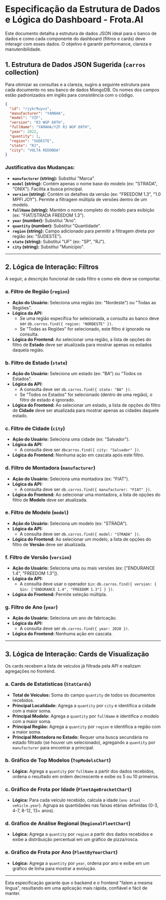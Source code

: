 # Especificação da Estrutura de Dados e Lógica do Dashboard - Frota.AI

Este documento detalha a estrutura de dados JSON ideal para o banco de dados e como cada componente do dashboard (filtros e cards) deve interagir com esses dados. O objetivo é garantir performance, clareza e manutenibilidade.

## 1. Estrutura de Dados JSON Sugerida (`carros` collection)

Para otimizar as consultas e a clareza, sugiro a seguinte estrutura para cada documento no seu banco de dados MongoDB. Os nomes dos campos estão padronizados em inglês para consistência com o código.

```json
{
  "id": "rjykr9uyvz",
  "manufacturer": "YAMAHA",
  "model": "YZF",
  "version": "R3 WGP 60TH",
  "fullName": "YAMAHA/YZF R3 WGP 60TH",
  "year": 2022,
  "quantity": 1,
  "region": "SUDESTE",
  "state": "RJ",
  "city": "VOLTA REDONDA"
}
```

### Justificativa das Mudanças:

- **`manufacturer` (string):** Substitui "Marca".
- **`model` (string):** Contém apenas o nome base do modelo (ex: "STRADA", "ONIX"). Facilita a busca principal.
- **`version` (string):** Contém os detalhes da versão (ex: "FREEDOM 1.3", "1.0 MPFI JOY"). Permite a filtragem múltipla de versões dentro de um modelo.
- **`fullName` (string):** Mantém o nome completo do modelo para exibição (ex: "FIAT/STRADA FREEDOM 1.3").
- **`year` (number):** Substitui "Ano".
- **`quantity` (number):** Substitui "Quantidade".
- **`region` (string):** Campo adicionado para permitir a filtragem direta por região (ex: "SUDESTE").
- **`state` (string):** Substitui "UF" (ex: "SP", "RJ").
- **`city` (string):** Substitui "Município".

---

## 2. Lógica de Interação: Filtros

A seguir, a descrição funcional de cada filtro e como ele deve se comportar.

### a. Filtro de Região (`region`)
- **Ação do Usuário:** Seleciona uma região (ex: "Nordeste") ou "Todas as Regiões".
- **Lógica da API:**
  - Se uma região específica for selecionada, a consulta ao banco deve ser `db.carros.find({ region: "NORDESTE" })`.
  - Se "Todas as Regiões" for selecionado, este filtro é ignorado na consulta.
- **Lógica do Frontend:** Ao selecionar uma região, a lista de opções do filtro de **Estado** deve ser atualizada para mostrar apenas os estados daquela região.

### b. Filtro de Estado (`state`)
- **Ação do Usuário:** Seleciona um estado (ex: "BA") ou "Todos os Estados".
- **Lógica da API:**
  - A consulta deve ser `db.carros.find({ state: "BA" })`.
  - Se "Todos os Estados" for selecionado (dentro de uma região), o filtro de estado é ignorado.
- **Lógica do Frontend:** Ao selecionar um estado, a lista de opções do filtro de **Cidade** deve ser atualizada para mostrar apenas as cidades daquele estado.

### c. Filtro de Cidade (`city`)
- **Ação do Usuário:** Seleciona uma cidade (ex: "Salvador").
- **Lógica da API:**
  - A consulta deve ser `dbcarros.find({ city: "Salvador" })`.
- **Lógica do Frontend:** Nenhuma ação em cascata após este filtro.

### d. Filtro de Montadora (`manufacturer`)
- **Ação do Usuário:** Seleciona uma montadora (ex: "FIAT").
- **Lógica da API:**
  - A consulta deve ser `db.carros.find({ manufacturer: "FIAT" })`.
- **Lógica do Frontend:** Ao selecionar uma montadora, a lista de opções do filtro de **Modelo** deve ser atualizada.

### e. Filtro de Modelo (`model`)
- **Ação do Usuário:** Seleciona um modelo (ex: "STRADA").
- **Lógica da API:**
  - A consulta deve ser `db.carros.find({ model: "STRADA" })`.
- **Lógica do Frontend:** Ao selecionar um modelo, a lista de opções do filtro de **Versão** deve ser atualizada.

### f. Filtro de Versão (`version`)
- **Ação do Usuário:** Seleciona uma ou mais versões (ex: ["ENDURANCE 1.4", "FREEDOM 1.3"]).
- **Lógica da API:**
  - A consulta deve usar o operador `$in`: `db.carros.find({ version: { $in: ["ENDURANCE 1.4", "FREEDOM 1.3"] } })`.
- **Lógica do Frontend:** Permite seleção múltipla.

### g. Filtro de Ano (`year`)
- **Ação do Usuário:** Seleciona um ano de fabricação.
- **Lógica da API:**
  - A consulta deve ser `db.carros.find({ year: 2020 })`.
- **Lógica do Frontend:** Nenhuma ação em cascata.

---

## 3. Lógica de Interação: Cards de Visualização

Os cards recebem a lista de veículos já filtrada pela API e realizam agregações no frontend.

### a. Cards de Estatísticas (`StatCards`)
- **Total de Veículos:** Soma do campo `quantity` de todos os documentos recebidos.
- **Principal Localidade:** Agrega a `quantity` por `city` e identifica a cidade com a maior soma.
- **Principal Modelo:** Agrega a `quantity` por `fullName` e identifica o modelo com a maior soma.
- **Principal Região:** Agrega a `quantity` por `region` e identifica a região com a maior soma.
- **Principal Montadora no Estado:** Requer uma busca secundária no estado filtrado (se houver um selecionado), agregando a `quantity` por `manufacturer` para encontrar a principal.

### b. Gráfico de Top Modelos (`TopModelsChart`)
- **Lógica:** Agrega a `quantity` por `fullName` a partir dos dados recebidos, ordena o resultado em ordem decrescente e exibe os 5 ou 10 primeiros.

### c. Gráfico de Frota por Idade (`FleetAgeBracketChart`)
- **Lógica:** Para cada veículo recebido, calcula a idade (`ano atual - vehicle.year`). Agrupa as quantidades nas faixas etárias definidas (0-3, 4-7, 8-12, 13+ anos).

### d. Gráfico de Análise Regional (`RegionalFleetChart`)
- **Lógica:** Agrega a `quantity` por `region` a partir dos dados recebidos e exibe a distribuição percentual em um gráfico de pizza/rosca.

### e. Gráfico de Frota por Ano (`FleetByYearChart`)
- **Lógica:** Agrega a `quantity` por `year`, ordena por ano e exibe em um gráfico de linha para mostrar a evolução.

---

Esta especificação garante que o backend e o frontend "falem a mesma língua", resultando em uma aplicação mais rápida, confiável e fácil de manter.
